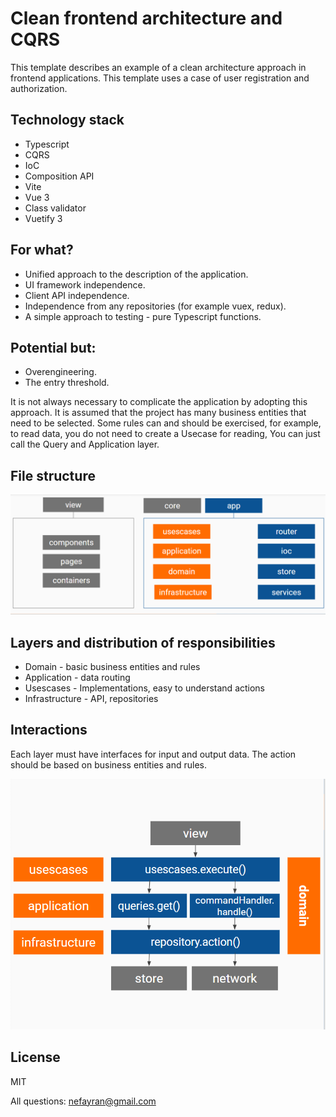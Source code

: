 # Clean frontend architecture and CQRS

This template describes an example of a clean architecture approach in frontend applications.
This template uses a case of user registration and authorization.

## Technology stack
- Typescript
- CQRS
- IoC
- Composition API
- Vite
- Vue 3
- Class validator
- Vuetify 3

## For what?
- Unified approach to the description of the application.
- UI framework independence.
- Client API independence.
- Independence from any repositories (for example vuex, redux).
- A simple approach to testing - pure Typescript functions.

## Potential but:
- Overengineering.
- The entry threshold.

It is not always necessary to complicate the application by adopting this approach.
It is assumed that the project has many business entities that need to be selected.
Some rules can and should be exercised, for example, to read data, you do not need to create a Usecase for reading,
You can just call the Query and Application layer.

## File structure

![](.\picture-1.png)

## Layers and distribution of responsibilities
- Domain - basic business entities and rules
- Application - data routing
- Usescases - Implementations, easy to understand actions
- Infrastructure - API, repositories

## Interactions

Each layer must have interfaces for input and output data.
The action should be based on business entities and rules.

![](.\picture-2.png)

## License

MIT

All questions: nefayran@gmail.com